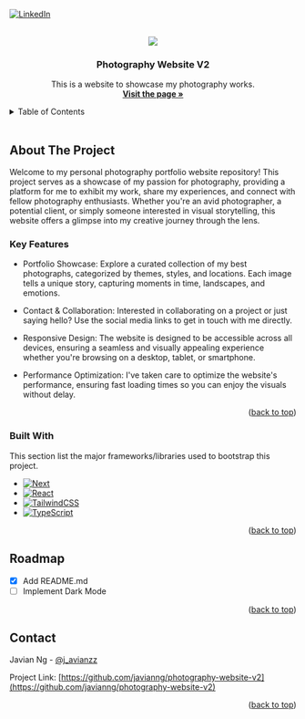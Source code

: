 <a name="readme-top"></a>

<!-- PROJECT SHIELDS -->

[![LinkedIn][linkedin-shield]][linkedin-url]


<!-- PROJECT LOGO -->
<br />
<div align="center">

<Image src="public/favicon.ico"/>

  <h3 align="center">Photography Website V2</h3>

  <p align="center">
    This is a website to showcase my photography works.
    <br />
    <a href="https://photography-website-v2.vercel.app/"><strong>Visit the page »</strong></a>
  </p>
</div>



<!-- TABLE OF CONTENTS -->

<details>
  <summary>Table of Contents</summary>
  <ol>
    <li>
      <a href="#about-the-project">About The Project</a>
      <ul>
        <li><a href="#built-with">Built With</a></li>
      </ul>
    </li>
    <li><a href="#roadmap">Roadmap</a></li>
    <li><a href="#contact">Contact</a></li>
  </ol>
</details>

</br>

<!-- ABOUT THE PROJECT -->
## About The Project

Welcome to my personal photography portfolio website repository! This project serves as a showcase of my passion for photography, providing a platform for me to exhibit my work, share my experiences, and connect with fellow photography enthusiasts. Whether you're an avid photographer, a potential client, or simply someone interested in visual storytelling, this website offers a glimpse into my creative journey through the lens.

### Key Features
- Portfolio Showcase: Explore a curated collection of my best photographs, categorized by themes, styles, and locations. Each image tells a unique story, capturing moments in time, landscapes, and emotions.

- Contact & Collaboration: Interested in collaborating on a project or just saying hello? Use the social media links to get in touch with me directly.

- Responsive Design: The website is designed to be accessible across all devices, ensuring a seamless and visually appealing experience whether you're browsing on a desktop, tablet, or smartphone.

- Performance Optimization: I've taken care to optimize the website's performance, ensuring fast loading times so you can enjoy the visuals without delay.

<p align="right">(<a href="#readme-top">back to top</a>)</p>


### Built With

This section list the major frameworks/libraries used to bootstrap this project.

* [![Next][Next.js]][Next-url]
* [![React][React.js]][React-url]
* [![TailwindCSS][TailwindCSS]][TailwindCSS-url]
* [![TypeScript][TypeScript]][TypeScript-url]


<p align="right">(<a href="#readme-top">back to top</a>)</p>



<!-- ROADMAP -->
## Roadmap

- [x] Add README.md
- [ ] Implement Dark Mode

<p align="right">(<a href="#readme-top">back to top</a>)</p>


<!-- CONTACT -->
## Contact

Javian Ng - [@j_avianzz](https://twitter.com/j_avianzz)

Project Link: [https://github.com/javianng/photography-website-v2](https://github.com/javianng/photography-website-v2)

<p align="right">(<a href="#readme-top">back to top</a>)</p>


<!-- MARKDOWN LINKS & IMAGES -->
<!-- https://www.markdownguide.org/basic-syntax/#reference-style-links -->
[linkedin-shield]: https://img.shields.io/badge/-LinkedIn-black.svg?style=for-the-badge&logo=linkedin&colorB=555
[linkedin-url]: https://www.linkedin.com/in/javianngzh/

[Next.js]: https://img.shields.io/badge/next.js-000000?style=for-the-badge&logo=nextdotjs&logoColor=white
[Next-url]: https://nextjs.org/

[React.js]: https://img.shields.io/badge/React-20232A?style=for-the-badge&logo=react&logoColor=61DAFB
[React-url]: https://reactjs.org/

[TailwindCSS]: https://img.shields.io/static/v1?style=for-the-badge&message=Tailwind+CSS&color=222222&logo=Tailwind+CSS&logoColor=06B6D4&label=
[TailwindCSS-url]: https://tailwindcss.com/

[TypeScript]: https://img.shields.io/static/v1?style=for-the-badge&message=TypeScript&color=3178C6&logo=TypeScript&logoColor=FFFFFF&label=
[TypeScript-url]: https://www.typescriptlang.org/